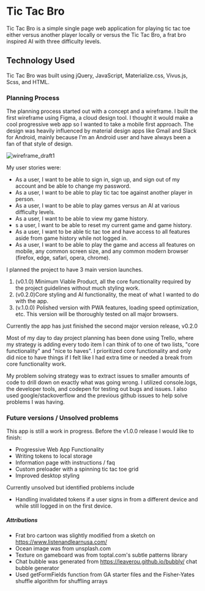 # Tic Tac Bro

Tic Tac Bro is a simple single page web application for playing tic tac toe either versus another player locally or versus the Tic Tac Bro, a frat bro inspired AI with three difficulty levels.

## Technology Used

Tic Tac Bro was built using jQuery, JavaScript, Materialize.css, Vivus.js, Scss, and HTML.

### Planning Process

The planning process started out with a concept and a wireframe. I built the first wireframe using Figma, a cloud design tool. I thought it would make a cool progressive web app so I wanted to take a mobile first approach. The design was heavily influenced by material design apps like Gmail and Slack for Android, mainly because I'm an Android user and have always been a fan of that style of design. 

![wireframe_draft1](https://imagizer.imageshack.com/img923/7478/bfQeTn.jpg)

My user stories were:
-   As a user, I want to be able to sign in, sign up, and sign out of my account and be able to change my password.
-   As a user, I want to be able to play tic tac toe against another player in person.
-   As a user, I want to be able to play games versus an AI at various difficulty levels.
-   As a user, I want to be able to view my game history.
-   s a user, I want to be able to reset my current game and game history.
-   As a user, I want to be able tic tac toe and have access to all features aside from game history while not logged in.
-   As a user, I want to be able to play the game and access all features on mobile, any common screen size, and any common modern browser (firefox, edge, safari, opera, chrome).

I planned the project to have 3 main version launches.
1.  (v0.1.0) Minimum Viable Product, all the core functionality required by the project guidelines without much styling work.
2.  (v0.2.0)Core styling and AI functionality, the meat of what I wanted to do with the app.
3.  (v.1.0.0) Polished version with PWA features, loading speed optimization, etc. This version will be thoroughly tested on all major browsers.

Currently the app has just finished the second major version release, v0.2.0

Most of my day to day project planning has been done using Trello, where my strategy is adding every todo item I can think of to one of two lists, "core functionality" and "nice to haves". I prioritized core functionality and only did nice to have things if I felt like I had extra time or needed a break from core functionality work.

My problem solving strategy was to extract issues to smaller amounts of code to drill down on exactly what was going wrong. I utilized console.logs, the developer tools, and codepen for testing out bugs and issues. I also used google/stackoverflow and the previous github issues to help solve problems I was having.

### Future versions / Unsolved problems

This app is still a work in progress. Before the v1.0.0 release I would like to finish:
-   Progressive Web App Functionality
-   Writing tokens to local storage
-   Information page with instructions / faq
-   Custom preloader with a spinning tic tac toe grid
-   Improved desktop styling

Currently unsolved but identified problems include
-   Handling invalidated tokens if a user signs in from a different device and while still logged in on the first device.


##### Attributions
-   Frat bro cartoon was slightly modified from a sketch on https://www.listenandlearnusa.com/
-   Ocean image was from unsplash.com
-   Texture on gameboard was from toptal.com's subtle patterns library
-   Chat bubble was generated from https://leaverou.github.io/bubbly/ chat bubble generator
-   Used getFormFields function from GA starter files and the Fisher-Yates shuffle algorithm for shuffling arrays